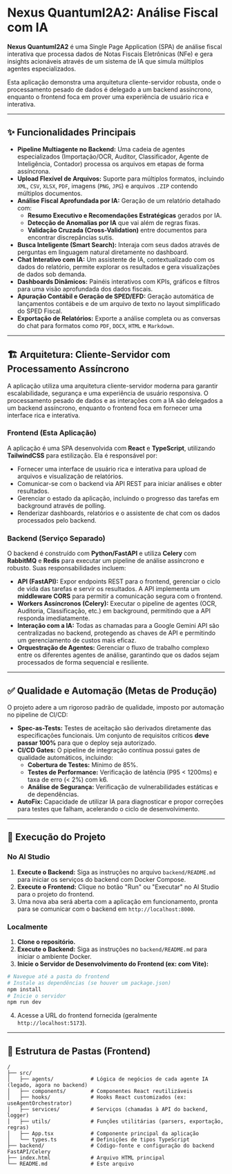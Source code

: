 # Nexus QuantumI2A2: Análise Fiscal com IA

**Nexus QuantumI2A2** é uma Single Page Application (SPA) de análise fiscal interativa que processa dados de Notas Fiscais Eletrônicas (NFe) e gera insights acionáveis através de um sistema de IA que simula múltiplos agentes especializados.

Esta aplicação demonstra uma arquitetura cliente-servidor robusta, onde o processamento pesado de dados é delegado a um backend assíncrono, enquanto o frontend foca em prover uma experiência de usuário rica e interativa.

---

## ✨ Funcionalidades Principais

*   **Pipeline Multiagente no Backend:** Uma cadeia de agentes especializados (Importação/OCR, Auditor, Classificador, Agente de Inteligência, Contador) processa os arquivos em etapas de forma assíncrona.
*   **Upload Flexível de Arquivos:** Suporte para múltiplos formatos, incluindo `XML`, `CSV`, `XLSX`, `PDF`, imagens (`PNG`, `JPG`) e arquivos `.ZIP` contendo múltiplos documentos.
*   **Análise Fiscal Aprofundada por IA:** Geração de um relatório detalhado com:
    *   **Resumo Executivo e Recomendações Estratégicas** gerados por IA.
    *   **Detecção de Anomalias por IA** que vai além de regras fixas.
    *   **Validação Cruzada (Cross-Validation)** entre documentos para encontrar discrepâncias sutis.
*   **Busca Inteligente (Smart Search):** Interaja com seus dados através de perguntas em linguagem natural diretamente no dashboard.
*   **Chat Interativo com IA:** Um assistente de IA, contextualizado com os dados do relatório, permite explorar os resultados e gera visualizações de dados sob demanda.
*   **Dashboards Dinâmicos:** Painéis interativos com KPIs, gráficos e filtros para uma visão aprofundada dos dados fiscais.
*   **Apuração Contábil e Geração de SPED/EFD:** Geração automática de lançamentos contábeis e de um arquivo de texto no layout simplificado do SPED Fiscal.
*   **Exportação de Relatórios:** Exporte a análise completa ou as conversas do chat para formatos como `PDF`, `DOCX`, `HTML` e `Markdown`.

---

## 🏗️ Arquitetura: Cliente-Servidor com Processamento Assíncrono

A aplicação utiliza uma arquitetura cliente-servidor moderna para garantir escalabilidade, segurança e uma experiência de usuário responsiva. O processamento pesado de dados e as interações com a IA são delegados a um backend assíncrono, enquanto o frontend foca em fornecer uma interface rica e interativa.

### Frontend (Esta Aplicação)

A aplicação é uma SPA desenvolvida com **React** e **TypeScript**, utilizando **TailwindCSS** para estilização. Ela é responsável por:
*   Fornecer uma interface de usuário rica e interativa para upload de arquivos e visualização de relatórios.
*   Comunicar-se com o backend via API REST para iniciar análises e obter resultados.
*   Gerenciar o estado da aplicação, incluindo o progresso das tarefas em background através de polling.
*   Renderizar dashboards, relatórios e o assistente de chat com os dados processados pelo backend.

### Backend (Serviço Separado)

O backend é construído com **Python/FastAPI** e utiliza **Celery** com **RabbitMQ** e **Redis** para executar um pipeline de análise assíncrono e robusto. Suas responsabilidades incluem:
*   **API (FastAPI):** Expor endpoints REST para o frontend, gerenciar o ciclo de vida das tarefas e servir os resultados. A API implementa um **middleware CORS** para permitir a comunicação segura com o frontend.
*   **Workers Assíncronos (Celery):** Executar o pipeline de agentes (OCR, Auditoria, Classificação, etc.) em background, permitindo que a API responda imediatamente.
*   **Interação com a IA:** Todas as chamadas para a Google Gemini API são centralizadas no backend, protegendo as chaves de API e permitindo um gerenciamento de custos mais eficaz.
*   **Orquestração de Agentes:** Gerenciar o fluxo de trabalho complexo entre os diferentes agentes de análise, garantindo que os dados sejam processados de forma sequencial e resiliente.

---

## ✅ Qualidade e Automação (Metas de Produção)

O projeto adere a um rigoroso padrão de qualidade, imposto por automação no pipeline de CI/CD:

*   **Spec-as-Tests:** Testes de aceitação são derivados diretamente das especificações funcionais. Um conjunto de requisitos críticos **deve passar 100%** para que o deploy seja autorizado.
*   **CI/CD Gates:** O pipeline de integração contínua possui gates de qualidade automáticos, incluindo:
    *   **Cobertura de Testes:** Mínimo de 85%.
    *   **Testes de Performance:** Verificação de latência (P95 < 1200ms) e taxa de erro (< 2%) com k6.
    *   **Análise de Segurança:** Verificação de vulnerabilidades estáticas e de dependências.
*   **AutoFix:** Capacidade de utilizar IA para diagnosticar e propor correções para testes que falham, acelerando o ciclo de desenvolvimento.

---

## 🚀 Execução do Projeto

### No AI Studio
1.  **Execute o Backend:** Siga as instruções no arquivo `backend/README.md` para iniciar os serviços do backend com Docker Compose.
2.  **Execute o Frontend:** Clique no botão "Run" ou "Executar" no AI Studio para o projeto do frontend.
3.  Uma nova aba será aberta com a aplicação em funcionamento, pronta para se comunicar com o backend em `http://localhost:8000`.

### Localmente
1.  **Clone o repositório.**
2.  **Execute o Backend:** Siga as instruções no `backend/README.md` para iniciar o ambiente Docker.
3.  **Inicie o Servidor de Desenvolvimento do Frontend (ex: com Vite):**
   ```bash
   # Navegue até a pasta do frontend
   # Instale as dependências (se houver um package.json)
   npm install
   # Inicie o servidor
   npm run dev
   ```
4.  Acesse a URL do frontend fornecida (geralmente `http://localhost:5173`).

---

## 📁 Estrutura de Pastas (Frontend)

```
/
├── src/
│   ├── agents/            # Lógica de negócios de cada agente IA (legado, agora no backend)
│   ├── components/        # Componentes React reutilizáveis
│   ├── hooks/             # Hooks React customizados (ex: useAgentOrchestrator)
│   ├── services/          # Serviços (chamadas à API do backend, logger)
│   ├── utils/             # Funções utilitárias (parsers, exportação, regras)
│   ├── App.tsx            # Componente principal da aplicação
│   └── types.ts           # Definições de tipos TypeScript
├── backend/               # Código-fonte e configuração do backend FastAPI/Celery
├── index.html             # Arquivo HTML principal
└── README.md              # Este arquivo
```
